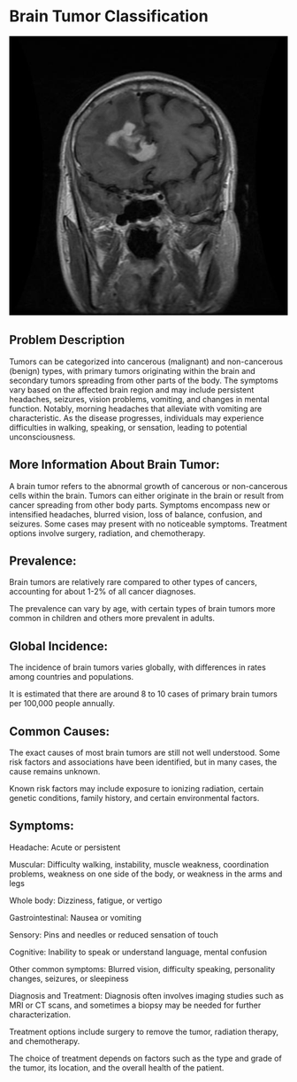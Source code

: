 # Brain Tumor Classification

![Alt text](https://raw.githubusercontent.com/raviatkumar/Brain-Tumor-Classification/main/image/Tr-gl_0043%20(1).jpg)

## Problem Description

Tumors can be categorized into cancerous (malignant) and non-cancerous (benign) types, with primary tumors originating within the brain and secondary tumors spreading from other parts of the body. The symptoms vary based on the affected brain region and may include persistent headaches, seizures, vision problems, vomiting, and changes in mental function. Notably, morning headaches that alleviate with vomiting are characteristic. As the disease progresses, individuals may experience difficulties in walking, speaking, or sensation, leading to potential unconsciousness.

## More Information About Brain Tumor:

A brain tumor refers to the abnormal growth of cancerous or non-cancerous cells within the brain. Tumors can either originate in the brain or result from cancer spreading from other body parts. Symptoms encompass new or intensified headaches, blurred vision, loss of balance, confusion, and seizures. Some cases may present with no noticeable symptoms. Treatment options involve surgery, radiation, and chemotherapy.

## Prevalence:
Brain tumors are relatively rare compared to other types of cancers, accounting for about 1-2% of all cancer diagnoses.

The prevalence can vary by age, with certain types of brain tumors more common in children and others more prevalent in adults.

## Global Incidence:
The incidence of brain tumors varies globally, with differences in rates among countries and populations.

It is estimated that there are around 8 to 10 cases of primary brain tumors per 100,000 people annually.

## Common Causes:

The exact causes of most brain tumors are still not well understood. Some risk factors and associations have been identified, but in many cases, the cause remains unknown.

Known risk factors may include exposure to ionizing radiation, certain genetic conditions, family history, and certain environmental factors.

## Symptoms:

Headache: Acute or persistent

Muscular: Difficulty walking, instability, muscle weakness, coordination problems, weakness on one side of the body, or weakness in the arms and legs

Whole body: Dizziness, fatigue, or vertigo

Gastrointestinal: Nausea or vomiting

Sensory: Pins and needles or reduced sensation of touch

Cognitive: Inability to speak or understand language, mental confusion

Other common symptoms: Blurred vision, difficulty speaking, personality changes, seizures, or sleepiness

Diagnosis and Treatment:
Diagnosis often involves imaging studies such as MRI or CT scans, and sometimes a biopsy may be needed for further characterization.

Treatment options include surgery to remove the tumor, radiation therapy, and chemotherapy.

The choice of treatment depends on factors such as the type and grade of the tumor, its location, and the overall health of the patient.


